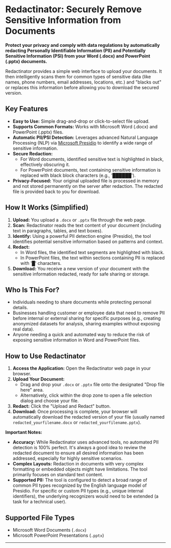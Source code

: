 # Redactinator: Securely Remove Sensitive Information from Documents

**Protect your privacy and comply with data regulations by automatically redacting Personally Identifiable Information (PII) and Potentially Sensitive Information (PSI) from your Word (.docx) and PowerPoint (.pptx) documents.**

Redactinator provides a simple web interface to upload your documents. It then intelligently scans them for common types of sensitive data (like names, phone numbers, email addresses, locations, etc.) and "blacks out" or replaces this information before allowing you to download the secured version.

## Key Features

*   **Easy to Use:** Simple drag-and-drop or click-to-select file upload.
*   **Supports Common Formats:** Works with Microsoft Word (.docx) and PowerPoint (.pptx) files.
*   **Automatic PII/PSI Detection:** Leverages advanced Natural Language Processing (NLP) via [Microsoft Presidio](https://microsoft.github.io/presidio/) to identify a wide range of sensitive information.
*   **Secure Redaction:**
    *   For Word documents, identified sensitive text is highlighted in black, effectively obscuring it.
    *   For PowerPoint documents, text containing sensitive information is replaced with black block characters (e.g., '██████').
*   **Privacy-Focused:** Your original uploaded file is processed in memory and not stored permanently on the server after redaction. The redacted file is provided back to you for download.

## How It Works (Simplified)

1.  **Upload:** You upload a `.docx` or `.pptx` file through the web page.
2.  **Scan:** Redactinator reads the text content of your document (including text in paragraphs, tables, and text boxes).
3.  **Identify:** Using a powerful PII detection engine (Presidio), the tool identifies potential sensitive information based on patterns and context.
4.  **Redact:**
    *   In Word files, the identified text segments are highlighted with black.
    *   In PowerPoint files, the text within sections containing PII is replaced with '█' characters.
5.  **Download:** You receive a new version of your document with the sensitive information redacted, ready for safe sharing or storage.

## Who Is This For?

*   Individuals needing to share documents while protecting personal details.
*   Businesses handling customer or employee data that need to remove PII before internal or external sharing for specific purposes (e.g., creating anonymized datasets for analysis, sharing examples without exposing real data).
*   Anyone needing a quick and automated way to reduce the risk of exposing sensitive information in Word and PowerPoint files.

## How to Use Redactinator

1.  **Access the Application:** Open the Redactinator web page in your browser.
2.  **Upload Your Document:**
    *   Drag and drop your `.docx` or `.pptx` file onto the designated "Drop file here" area.
    *   Alternatively, click within the drop zone to open a file selection dialog and choose your file.
3.  **Redact:** Click the "Upload and Redact" button.
4.  **Download:** Once processing is complete, your browser will automatically download the redacted version of your file (usually named `redacted_yourfilename.docx` or `redacted_yourfilename.pptx`).

**Important Notes:**

*   **Accuracy:** While Redactinator uses advanced tools, no automated PII detection is 100% perfect. It's always a good idea to review the redacted document to ensure all desired information has been addressed, especially for highly sensitive scenarios.
*   **Complex Layouts:** Redaction in documents with very complex formatting or embedded objects might have limitations. The tool primarily focuses on standard text content.
*   **Supported PII:** The tool is configured to detect a broad range of common PII types recognized by the English language model of Presidio. For specific or custom PII types (e.g., unique internal identifiers), the underlying recognizers would need to be extended (a task for a technical user).

## Supported File Types

*   Microsoft Word Documents (`.docx`)
*   Microsoft PowerPoint Presentations (`.pptx`)

---
